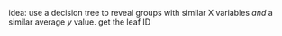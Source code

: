 idea: use a decision tree to reveal groups with similar X variables _and_ a similar average _y_ value. get the leaf ID

